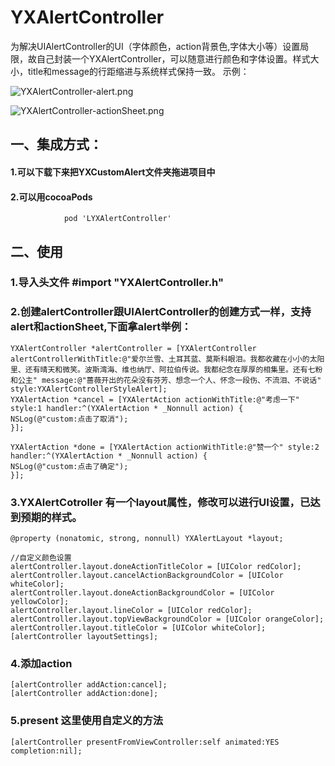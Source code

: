 # YXAlertController
为解决UIAlertController的UI（字体颜色，action背景色,字体大小等）设置局限，故自己封装一个YXAlertController，可以随意进行颜色和字体设置。样式大小，title和message的行距缩进与系统样式保持一致。
示例：

![YXAlertController-alert.png](http://upload-images.jianshu.io/upload_images/2962939-82c32c80cdc50102.png?imageMogr2/auto-orient/strip%7CimageView2/2/w/1240)

![YXAlertController-actionSheet.png](http://upload-images.jianshu.io/upload_images/2962939-bd9f4f7cd5d2ff51.png?imageMogr2/auto-orient/strip%7CimageView2/2/w/1240)
## 一、集成方式：
#### 1.可以下载下来把YXCustomAlert文件夹拖进项目中
#### 2.可以用cocoaPods
                pod 'LYXAlertController' 
## 二、使用
### 1.导入头文件 #import "YXAlertController.h"
### 2.创建alertController跟UIAlertController的创建方式一样，支持alert和actionSheet,下面拿alert举例：
	YXAlertController *alertController = [YXAlertController alertControllerWithTitle:@"爱尔兰雪、土耳其蓝、莫斯科眼泪。我都收藏在小小的太阳里、还有晴天和微笑。波斯湾海、维也纳厅、阿拉伯传说。我都纪念在厚厚的相集里。还有七粉和公主" message:@"蔷薇开出的花朵没有芬芳、想念一个人、怀念一段伤、不流泪、不说话" style:YXAlertControllerStyleAlert];
	YXAlertAction *cancel = [YXAlertAction actionWithTitle:@"考虑一下" style:1 handler:^(YXAlertAction * _Nonnull action) {
	NSLog(@"custom:点击了取消");
	}];

	YXAlertAction *done = [YXAlertAction actionWithTitle:@"赞一个" style:2 handler:^(YXAlertAction * _Nonnull action) {
	NSLog(@"custom:点击了确定");
	}];
### 3.YXAlertCotroller 有一个layout属性，修改可以进行UI设置，已达到预期的样式。
	@property (nonatomic, strong, nonnull) YXAlertLayout *layout;

	//自定义颜色设置
	alertController.layout.doneActionTitleColor = [UIColor redColor];
	alertController.layout.cancelActionBackgroundColor = [UIColor whiteColor];
	alertController.layout.doneActionBackgroundColor = [UIColor yellowColor];
	alertController.layout.lineColor = [UIColor redColor];
	alertController.layout.topViewBackgroundColor = [UIColor orangeColor];
	alertController.layout.titleColor = [UIColor whiteColor];
	[alertController layoutSettings];

### 4.添加action
	[alertController addAction:cancel];
	[alertController addAction:done];

### 5.present 这里使用自定义的方法
	[alertController presentFromViewController:self animated:YES completion:nil];



